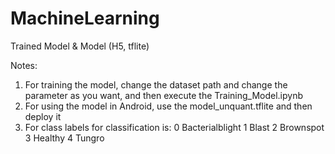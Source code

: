 # MachineLearning
Trained Model &amp; Model (H5, tflite)

Notes:
1. For training the model, change the dataset path and change the parameter as you want, and then execute the Training_Model.ipynb 
2. For using the model in Android, use the model_unquant.tflite and then deploy it
3. For class labels for classification is:
    0 Bacterialblight
    1 Blast
    2 Brownspot
    3 Healthy
    4 Tungro

